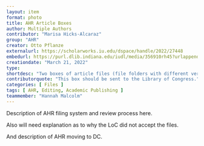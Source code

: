 ```yaml
---
layout: item
format: photo
title: AHR Article Boxes
author: Multiple Authors
contributor: "Marisa Hicks-Alcaraz"
group: "AHR"
creator: Otto Pflanze
externalurl: https://scholarworks.iu.edu/dspace/handle/2022/27448
embedurl: https://purl.dlib.indiana.edu/iudl/media/356910rh45?urlappend=%2Fembed
creationdate: "March 21, 2022"
type: 
shortdesc: "Two boxes of article files (file folders with different versions of articles submitted to the AHR, along with their reviewers and in-house files) from 1982, both labelled to be sent to the Library of Congress"
contributorquote: "This box should be sent to the Library of Congress."
categories: [ Files ]
tags: [ AHR, Editing, Academic Publishing ]
teammember: "Hannah Malcolm"
---
```


Description of AHR filing system and review process here. 

Also will need explanation as to why the LoC did not accept the files. 

And description of AHR moving to DC.
